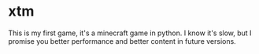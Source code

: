 # xtm
This is my first game, it's a minecraft game in python. I know it's slow, but I promise you better performance and better content in future versions.
